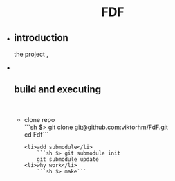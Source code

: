 
<h1 align = center>FDF</h1>

<ul>
	<li><h2>introduction</h2></li>
<p>
	the project ,
</p>
	<li></li><h2>build and executing</h2></li>
<br>
<ul>
	<li>clone repo</li>
		```sh $> git clone git@github.com:viktorhm/FdF.git <br> cd Fdf```

	<li>add submodule</li>
		```sh $> git submodule init
		git submodule update
	<li>why work</li>
		```sh $> make```
</ul>

</ul>
